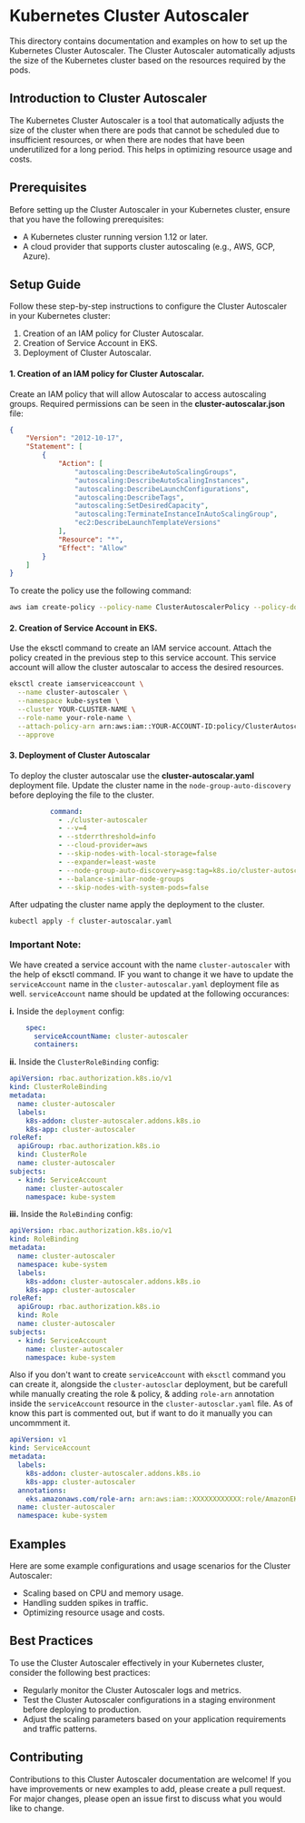 # Kubernetes Cluster Autoscaler

This directory contains documentation and examples on how to set up the Kubernetes Cluster Autoscaler. The Cluster Autoscaler automatically adjusts the size of the Kubernetes cluster based on the resources required by the pods.

## Introduction to Cluster Autoscaler

The Kubernetes Cluster Autoscaler is a tool that automatically adjusts the size of the cluster when there are pods that cannot be scheduled due to insufficient resources, or when there are nodes that have been underutilized for a long period. This helps in optimizing resource usage and costs.

## Prerequisites

Before setting up the Cluster Autoscaler in your Kubernetes cluster, ensure that you have the following prerequisites:

- A Kubernetes cluster running version 1.12 or later.
- A cloud provider that supports cluster autoscaling (e.g., AWS, GCP, Azure).

## Setup Guide

Follow these step-by-step instructions to configure the Cluster Autoscaler in your Kubernetes cluster:

1. Creation of an IAM policy for Cluster Autoscalar.
2. Creation of Service Account in EKS.
3. Deployment of Cluster Autoscalar.

#### 1. Creation of an IAM policy for Cluster Autoscalar.
Create an IAM policy that will allow Autoscalar to access autoscaling groups. Required permissions can be seen in the **cluster-autoscalar.json** file:
```json
{
    "Version": "2012-10-17",
    "Statement": [
        {
            "Action": [
                "autoscaling:DescribeAutoScalingGroups",
                "autoscaling:DescribeAutoScalingInstances",
                "autoscaling:DescribeLaunchConfigurations",
                "autoscaling:DescribeTags",
                "autoscaling:SetDesiredCapacity",
                "autoscaling:TerminateInstanceInAutoScalingGroup",
                "ec2:DescribeLaunchTemplateVersions"
            ],
            "Resource": "*",
            "Effect": "Allow"
        }
    ]
}
```
To create the policy use the following command:
```sh
aws iam create-policy --policy-name ClusterAutoscalerPolicy --policy-document file://cluster-autoscalar.json
```

#### 2. Creation of Service Account in EKS.
Use the eksctl command to create an IAM service account. Attach the policy created in the previous step to this service account. This service account will allow the cluster autoscalar to access the desired resources.
```sh
eksctl create iamserviceaccount \
  --name cluster-autoscaler \
  --namespace kube-system \
  --cluster YOUR-CLUSTER-NAME \
  --role-name your-role-name \
  --attach-policy-arn arn:aws:iam::YOUR-ACCOUNT-ID:policy/ClusterAutoscalerPolicy \
  --approve
```

#### 3. Deployment of Cluster Autoscalar
To deploy the cluster autoscalar use the **cluster-autoscalar.yaml** deployment file. Update the cluster name in the `node-group-auto-discovery` before deploying the file to the cluster.
```yaml
          command: 
            - ./cluster-autoscaler
            - --v=4
            - --stderrthreshold=info
            - --cloud-provider=aws
            - --skip-nodes-with-local-storage=false
            - --expander=least-waste
            - --node-group-auto-discovery=asg:tag=k8s.io/cluster-autoscaler/enabled,k8s.io/cluster-autoscaler/CLUSTER_NAME # Update cluster
            - --balance-similar-node-groups
            - --skip-nodes-with-system-pods=false
```

After udpating the cluster name apply the deployment to the cluster.
```sh
kubectl apply -f cluster-autoscalar.yaml
```


### Important Note:
We have created a service account with the name `cluster-autoscaler` with the help of eksctl command. IF you want to change it we have to update the `serviceAccount` name in the `cluster-autoscalar.yaml` deployment file as well. `serviceAccount` name should be updated at the following occurances: 

**i.** Inside the `deployment` config:
```yaml
    spec:
      serviceAccountName: cluster-autoscaler
      containers:
```

**ii.** Inside the `ClusterRoleBinding` config:
```yaml
apiVersion: rbac.authorization.k8s.io/v1
kind: ClusterRoleBinding
metadata:
  name: cluster-autoscaler
  labels:
    k8s-addon: cluster-autoscaler.addons.k8s.io
    k8s-app: cluster-autoscaler
roleRef:
  apiGroup: rbac.authorization.k8s.io
  kind: ClusterRole
  name: cluster-autoscaler
subjects:
  - kind: ServiceAccount
    name: cluster-autoscaler
    namespace: kube-system
```

**iii.** Inside the `RoleBinding` config:
```yaml
apiVersion: rbac.authorization.k8s.io/v1
kind: RoleBinding
metadata:
  name: cluster-autoscaler
  namespace: kube-system
  labels:
    k8s-addon: cluster-autoscaler.addons.k8s.io
    k8s-app: cluster-autoscaler
roleRef:
  apiGroup: rbac.authorization.k8s.io
  kind: Role
  name: cluster-autoscaler
subjects:
  - kind: ServiceAccount
    name: cluster-autoscaler
    namespace: kube-system
```

Also if you don't want to create `serviceAccount` with `eksctl` command you can create it, alongside the `cluster-autosclar` deployment, but be carefull while manually creating the role & policy, & adding `role-arn` annotation inside the `serviceAccount` resource in the `cluster-autosclar.yaml` file. As of know this part is commented out, but if want to do it manually you can uncommment it.

```yaml
apiVersion: v1
kind: ServiceAccount
metadata:
  labels:
    k8s-addon: cluster-autoscaler.addons.k8s.io
    k8s-app: cluster-autoscaler
  annotations:
    eks.amazonaws.com/role-arn: arn:aws:iam::XXXXXXXXXXXX:role/AmazonEKSClusterAutoscalerRole
  name: cluster-autoscaler
  namespace: kube-system
```

## Examples

Here are some example configurations and usage scenarios for the Cluster Autoscaler:

- Scaling based on CPU and memory usage.
- Handling sudden spikes in traffic.
- Optimizing resource usage and costs.

## Best Practices

To use the Cluster Autoscaler effectively in your Kubernetes cluster, consider the following best practices:

- Regularly monitor the Cluster Autoscaler logs and metrics.
- Test the Cluster Autoscaler configurations in a staging environment before deploying to production.
- Adjust the scaling parameters based on your application requirements and traffic patterns.

## Contributing

Contributions to this Cluster Autoscaler documentation are welcome! If you have improvements or new examples to add, please create a pull request. For major changes, please open an issue first to discuss what you would like to change.
